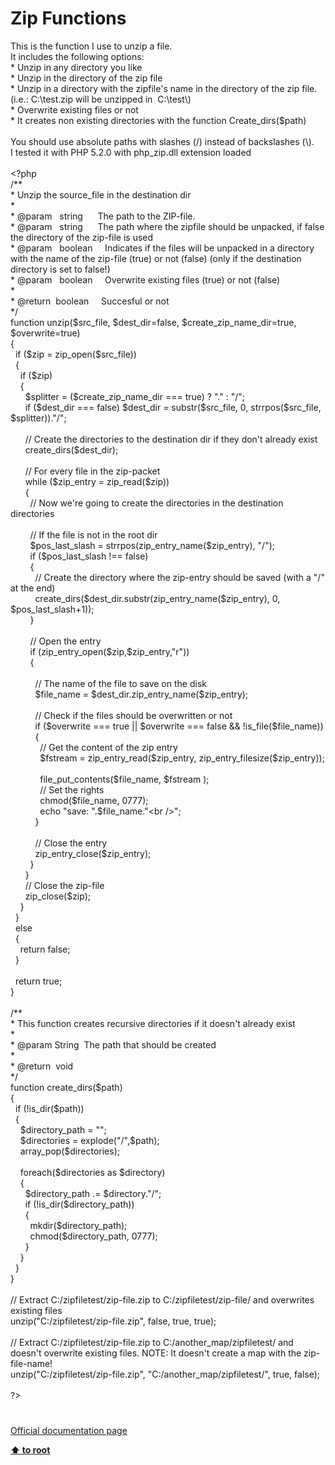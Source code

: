 # Zip Functions




<div class="phpcode"><span class="html">
This is the function I use to unzip a file. <br>It includes the following options:<br>* Unzip in any directory you like<br>* Unzip in the directory of the zip file<br>* Unzip in a directory with the zipfile&apos;s name in the directory of the zip file. (i.e.: C:\test.zip will be unzipped in&#xA0; C:\test\)<br>* Overwrite existing files or not<br>* It creates non existing directories with the function Create_dirs($path)<br><br>You should use absolute paths with slashes (/) instead of backslashes (\).<br>I tested it with PHP 5.2.0 with php_zip.dll extension loaded<br><br><span class="default">&lt;?php<br></span><span class="comment">/**<br> * Unzip the source_file in the destination dir<br> *<br> * @param&#xA0;&#xA0; string&#xA0; &#xA0; &#xA0; The path to the ZIP-file.<br> * @param&#xA0;&#xA0; string&#xA0; &#xA0; &#xA0; The path where the zipfile should be unpacked, if false the directory of the zip-file is used<br> * @param&#xA0;&#xA0; boolean&#xA0; &#xA0;&#xA0; Indicates if the files will be unpacked in a directory with the name of the zip-file (true) or not (false) (only if the destination directory is set to false!)<br> * @param&#xA0;&#xA0; boolean&#xA0; &#xA0;&#xA0; Overwrite existing files (true) or not (false)<br> *&#xA0; <br> * @return&#xA0; boolean&#xA0; &#xA0;&#xA0; Succesful or not<br> */<br></span><span class="keyword">function </span><span class="default">unzip</span><span class="keyword">(</span><span class="default">$src_file</span><span class="keyword">, </span><span class="default">$dest_dir</span><span class="keyword">=</span><span class="default">false</span><span class="keyword">, </span><span class="default">$create_zip_name_dir</span><span class="keyword">=</span><span class="default">true</span><span class="keyword">, </span><span class="default">$overwrite</span><span class="keyword">=</span><span class="default">true</span><span class="keyword">) <br>{<br>&#xA0; if (</span><span class="default">$zip </span><span class="keyword">= </span><span class="default">zip_open</span><span class="keyword">(</span><span class="default">$src_file</span><span class="keyword">)) <br>&#xA0; {<br>&#xA0; &#xA0; if (</span><span class="default">$zip</span><span class="keyword">) <br>&#xA0; &#xA0; {<br>&#xA0; &#xA0; &#xA0; </span><span class="default">$splitter </span><span class="keyword">= (</span><span class="default">$create_zip_name_dir </span><span class="keyword">=== </span><span class="default">true</span><span class="keyword">) ? </span><span class="string">&quot;.&quot; </span><span class="keyword">: </span><span class="string">&quot;/&quot;</span><span class="keyword">;<br>&#xA0; &#xA0; &#xA0; if (</span><span class="default">$dest_dir </span><span class="keyword">=== </span><span class="default">false</span><span class="keyword">) </span><span class="default">$dest_dir </span><span class="keyword">= </span><span class="default">substr</span><span class="keyword">(</span><span class="default">$src_file</span><span class="keyword">, </span><span class="default">0</span><span class="keyword">, </span><span class="default">strrpos</span><span class="keyword">(</span><span class="default">$src_file</span><span class="keyword">, </span><span class="default">$splitter</span><span class="keyword">)).</span><span class="string">&quot;/&quot;</span><span class="keyword">;<br>&#xA0; &#xA0; &#xA0; <br>&#xA0; &#xA0; &#xA0; </span><span class="comment">// Create the directories to the destination dir if they don&apos;t already exist<br>&#xA0; &#xA0; &#xA0; </span><span class="default">create_dirs</span><span class="keyword">(</span><span class="default">$dest_dir</span><span class="keyword">);<br><br>&#xA0; &#xA0; &#xA0; </span><span class="comment">// For every file in the zip-packet<br>&#xA0; &#xA0; &#xA0; </span><span class="keyword">while (</span><span class="default">$zip_entry </span><span class="keyword">= </span><span class="default">zip_read</span><span class="keyword">(</span><span class="default">$zip</span><span class="keyword">)) <br>&#xA0; &#xA0; &#xA0; {<br>&#xA0; &#xA0; &#xA0; &#xA0; </span><span class="comment">// Now we&apos;re going to create the directories in the destination directories<br>&#xA0; &#xA0; &#xA0; &#xA0; <br>&#xA0; &#xA0; &#xA0; &#xA0; // If the file is not in the root dir<br>&#xA0; &#xA0; &#xA0; &#xA0; </span><span class="default">$pos_last_slash </span><span class="keyword">= </span><span class="default">strrpos</span><span class="keyword">(</span><span class="default">zip_entry_name</span><span class="keyword">(</span><span class="default">$zip_entry</span><span class="keyword">), </span><span class="string">&quot;/&quot;</span><span class="keyword">);<br>&#xA0; &#xA0; &#xA0; &#xA0; if (</span><span class="default">$pos_last_slash </span><span class="keyword">!== </span><span class="default">false</span><span class="keyword">)<br>&#xA0; &#xA0; &#xA0; &#xA0; {<br>&#xA0; &#xA0; &#xA0; &#xA0; &#xA0; </span><span class="comment">// Create the directory where the zip-entry should be saved (with a &quot;/&quot; at the end)<br>&#xA0; &#xA0; &#xA0; &#xA0; &#xA0; </span><span class="default">create_dirs</span><span class="keyword">(</span><span class="default">$dest_dir</span><span class="keyword">.</span><span class="default">substr</span><span class="keyword">(</span><span class="default">zip_entry_name</span><span class="keyword">(</span><span class="default">$zip_entry</span><span class="keyword">), </span><span class="default">0</span><span class="keyword">, </span><span class="default">$pos_last_slash</span><span class="keyword">+</span><span class="default">1</span><span class="keyword">));<br>&#xA0; &#xA0; &#xA0; &#xA0; }<br><br>&#xA0; &#xA0; &#xA0; &#xA0; </span><span class="comment">// Open the entry<br>&#xA0; &#xA0; &#xA0; &#xA0; </span><span class="keyword">if (</span><span class="default">zip_entry_open</span><span class="keyword">(</span><span class="default">$zip</span><span class="keyword">,</span><span class="default">$zip_entry</span><span class="keyword">,</span><span class="string">&quot;r&quot;</span><span class="keyword">)) <br>&#xA0; &#xA0; &#xA0; &#xA0; {<br>&#xA0; &#xA0; &#xA0; &#xA0; &#xA0; <br>&#xA0; &#xA0; &#xA0; &#xA0; &#xA0; </span><span class="comment">// The name of the file to save on the disk<br>&#xA0; &#xA0; &#xA0; &#xA0; &#xA0; </span><span class="default">$file_name </span><span class="keyword">= </span><span class="default">$dest_dir</span><span class="keyword">.</span><span class="default">zip_entry_name</span><span class="keyword">(</span><span class="default">$zip_entry</span><span class="keyword">);<br>&#xA0; &#xA0; &#xA0; &#xA0; &#xA0; <br>&#xA0; &#xA0; &#xA0; &#xA0; &#xA0; </span><span class="comment">// Check if the files should be overwritten or not<br>&#xA0; &#xA0; &#xA0; &#xA0; &#xA0; </span><span class="keyword">if (</span><span class="default">$overwrite </span><span class="keyword">=== </span><span class="default">true </span><span class="keyword">|| </span><span class="default">$overwrite </span><span class="keyword">=== </span><span class="default">false </span><span class="keyword">&amp;&amp; !</span><span class="default">is_file</span><span class="keyword">(</span><span class="default">$file_name</span><span class="keyword">))<br>&#xA0; &#xA0; &#xA0; &#xA0; &#xA0; {<br>&#xA0; &#xA0; &#xA0; &#xA0; &#xA0; &#xA0; </span><span class="comment">// Get the content of the zip entry<br>&#xA0; &#xA0; &#xA0; &#xA0; &#xA0; &#xA0; </span><span class="default">$fstream </span><span class="keyword">= </span><span class="default">zip_entry_read</span><span class="keyword">(</span><span class="default">$zip_entry</span><span class="keyword">, </span><span class="default">zip_entry_filesize</span><span class="keyword">(</span><span class="default">$zip_entry</span><span class="keyword">));<br><br>&#xA0; &#xA0; &#xA0; &#xA0; &#xA0; &#xA0; </span><span class="default">file_put_contents</span><span class="keyword">(</span><span class="default">$file_name</span><span class="keyword">, </span><span class="default">$fstream </span><span class="keyword">);<br>&#xA0; &#xA0; &#xA0; &#xA0; &#xA0; &#xA0; </span><span class="comment">// Set the rights<br>&#xA0; &#xA0; &#xA0; &#xA0; &#xA0; &#xA0; </span><span class="default">chmod</span><span class="keyword">(</span><span class="default">$file_name</span><span class="keyword">, </span><span class="default">0777</span><span class="keyword">);<br>&#xA0; &#xA0; &#xA0; &#xA0; &#xA0; &#xA0; echo </span><span class="string">&quot;save: &quot;</span><span class="keyword">.</span><span class="default">$file_name</span><span class="keyword">.</span><span class="string">&quot;&lt;br /&gt;&quot;</span><span class="keyword">;<br>&#xA0; &#xA0; &#xA0; &#xA0; &#xA0; }<br>&#xA0; &#xA0; &#xA0; &#xA0; &#xA0; <br>&#xA0; &#xA0; &#xA0; &#xA0; &#xA0; </span><span class="comment">// Close the entry<br>&#xA0; &#xA0; &#xA0; &#xA0; &#xA0; </span><span class="default">zip_entry_close</span><span class="keyword">(</span><span class="default">$zip_entry</span><span class="keyword">);<br>&#xA0; &#xA0; &#xA0; &#xA0; }&#xA0; &#xA0; &#xA0;&#xA0; <br>&#xA0; &#xA0; &#xA0; }<br>&#xA0; &#xA0; &#xA0; </span><span class="comment">// Close the zip-file<br>&#xA0; &#xA0; &#xA0; </span><span class="default">zip_close</span><span class="keyword">(</span><span class="default">$zip</span><span class="keyword">);<br>&#xA0; &#xA0; }<br>&#xA0; } <br>&#xA0; else<br>&#xA0; {<br>&#xA0; &#xA0; return </span><span class="default">false</span><span class="keyword">;<br>&#xA0; }<br>&#xA0; <br>&#xA0; return </span><span class="default">true</span><span class="keyword">;<br>}<br><br></span><span class="comment">/**<br> * This function creates recursive directories if it doesn&apos;t already exist<br> *<br> * @param String&#xA0; The path that should be created<br> *&#xA0; <br> * @return&#xA0; void<br> */<br></span><span class="keyword">function </span><span class="default">create_dirs</span><span class="keyword">(</span><span class="default">$path</span><span class="keyword">)<br>{<br>&#xA0; if (!</span><span class="default">is_dir</span><span class="keyword">(</span><span class="default">$path</span><span class="keyword">))<br>&#xA0; {<br>&#xA0; &#xA0; </span><span class="default">$directory_path </span><span class="keyword">= </span><span class="string">&quot;&quot;</span><span class="keyword">;<br>&#xA0; &#xA0; </span><span class="default">$directories </span><span class="keyword">= </span><span class="default">explode</span><span class="keyword">(</span><span class="string">&quot;/&quot;</span><span class="keyword">,</span><span class="default">$path</span><span class="keyword">);<br>&#xA0; &#xA0; </span><span class="default">array_pop</span><span class="keyword">(</span><span class="default">$directories</span><span class="keyword">);<br>&#xA0; &#xA0; <br>&#xA0; &#xA0; foreach(</span><span class="default">$directories </span><span class="keyword">as </span><span class="default">$directory</span><span class="keyword">)<br>&#xA0; &#xA0; {<br>&#xA0; &#xA0; &#xA0; </span><span class="default">$directory_path </span><span class="keyword">.= </span><span class="default">$directory</span><span class="keyword">.</span><span class="string">&quot;/&quot;</span><span class="keyword">;<br>&#xA0; &#xA0; &#xA0; if (!</span><span class="default">is_dir</span><span class="keyword">(</span><span class="default">$directory_path</span><span class="keyword">))<br>&#xA0; &#xA0; &#xA0; {<br>&#xA0; &#xA0; &#xA0; &#xA0; </span><span class="default">mkdir</span><span class="keyword">(</span><span class="default">$directory_path</span><span class="keyword">);<br>&#xA0; &#xA0; &#xA0; &#xA0; </span><span class="default">chmod</span><span class="keyword">(</span><span class="default">$directory_path</span><span class="keyword">, </span><span class="default">0777</span><span class="keyword">);<br>&#xA0; &#xA0; &#xA0; }<br>&#xA0; &#xA0; }<br>&#xA0; }<br>}<br><br></span><span class="comment">// Extract C:/zipfiletest/zip-file.zip to C:/zipfiletest/zip-file/ and overwrites existing files<br></span><span class="default">unzip</span><span class="keyword">(</span><span class="string">&quot;C:/zipfiletest/zip-file.zip&quot;</span><span class="keyword">, </span><span class="default">false</span><span class="keyword">, </span><span class="default">true</span><span class="keyword">, </span><span class="default">true</span><span class="keyword">);<br><br></span><span class="comment">// Extract C:/zipfiletest/zip-file.zip to C:/another_map/zipfiletest/ and doesn&apos;t overwrite existing files. NOTE: It doesn&apos;t create a map with the zip-file-name!<br></span><span class="default">unzip</span><span class="keyword">(</span><span class="string">&quot;C:/zipfiletest/zip-file.zip&quot;</span><span class="keyword">, </span><span class="string">&quot;C:/another_map/zipfiletest/&quot;</span><span class="keyword">, </span><span class="default">true</span><span class="keyword">, </span><span class="default">false</span><span class="keyword">);<br><br></span><span class="default">?&gt;</span>
</span>
</div>
  

#

[Official documentation page](https://www.php.net/manual/en/ref.zip.php)

**[⬆ to root](/)**